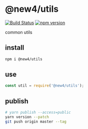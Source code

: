 # @new4/utils

[![Build Status](https://travis-ci.org/new4/utils.svg?branch=master)](https://travis-ci.org/new4/utils)
[![npm version](https://badge.fury.io/js/%40new4%2Futils.svg)](https://badge.fury.io/js/%40new4%2Futils)

common utils

## install

```bash
npm i @new4/utils
```

## use

```js
const util = require('@new4/utils');
```

## publish

```bash
# yarn publish --access=public
yarn version --patch
git push origin master --tag
```
